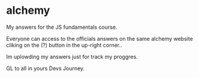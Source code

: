 # alchemy

My answers for the JS fundamentals course.

Everyone can access to the officials answers on the same alchemy website cliking on the (?) button in the up-right corner..

Im uplowding my answers just for track my proggres.


GL to all in yours Devs Journey.
